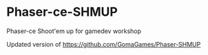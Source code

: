# Phaser-ce-SHMUP

Phaser-ce Shoot'em up for gamedev workshop

Updated version of https://github.com/GomaGames/Phaser-SHMUP